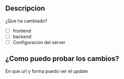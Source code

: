 ## Descripcion
¿Que ha cambiado?

- [ ] frontend
- [ ] backend
- [ ] Configuracion del server

## ¿Como puedo probar los cambios?
En que url y forma puedo ver el update
